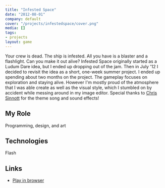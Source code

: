 ```yaml
---
title: "Infested Space"
date: "2012-08-01"
company: default
cover: "/projects/infestedspace/cover.png"
media: []
tags:
- projects
layout: game
---
```


Your crew is dead. The ship is infested. All you have is a blaster and a flashlight. Can you make it out alive? Infested Space originally started as a Ludum Dare idea, but I ended up dropping out of the jam. Then in July '12 I decided to revisit the idea as a short, one-week summer project. I ended up spending about two months on the project. The gameplay focuses on exploration and staying alive. However I'm mostly proud of the atmosphere that I was able create as well as the visual style, which I stumbled on by accident while messing around in my image editor. Special thanks to [Chris Sinnott](http://www.sinnottsoundworks.com/) for the theme song and sound effects!

## My Role
Programming, design, and art

## Technologies
Flash

## Links
* [Play in browser](http://www.kongregate.com/games/alexlarioza/infested-space)